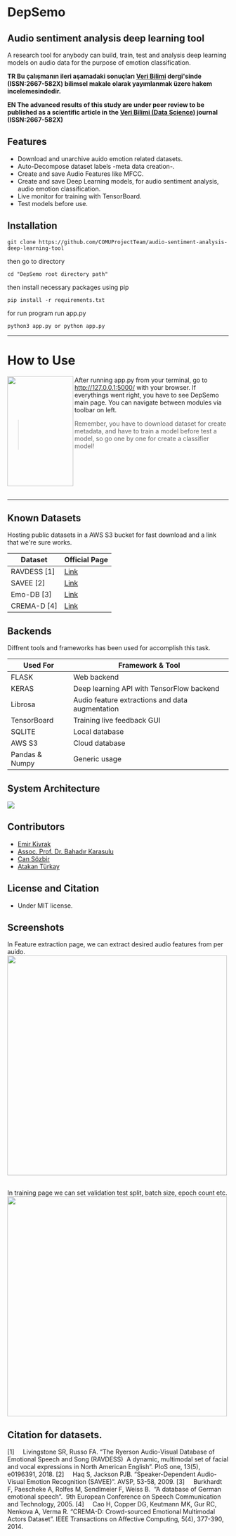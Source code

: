 # DepSemo
## Audio sentiment analysis deep learning tool
A research tool for anybody can build, train, test and analysis deep learning models on audio data for the purpose of emotion classification.


**TR  Bu çalışmanın ileri aşamadaki sonuçları [Veri Bilimi](https://dergipark.org.tr/en/pub/veri) dergi'sinde (ISSN:2667-582X) bilimsel makale olarak yayımlanmak üzere hakem incelemesindedir.**


**EN The advanced results of this study are under peer review to be published as a scientific article in the [Veri Bilimi (Data Science)](https://dergipark.org.tr/en/pub/veri) journal (ISSN:2667-582X)**

## Features

- Download and unarchive auido emotion related datasets.
- Auto-Decompose dataset labels -meta data creation-.
- Create and save Audio Features like MFCC.
- Create and save Deep Learning models, for  audio sentiment analysis, audio emotion classification.
- Live monitor for training with TensorBoard.
- Test models before use.


## Installation

```
git clone https://github.com/COMUProjectTeam/audio-sentiment-analysis-deep-learning-tool
```

then go to directory

```
cd "DepSemo root directory path"
```

then install necessary packages using pip

```
pip install -r requirements.txt
```

for run program run app.py

```
python3 app.py or python app.py
```
---


# How to Use 

<img align="left" width="150" height="250" src="https://i.im.ge/2021/09/01/Q1Nter.png">

After running app.py from your terminal, go to http://127.0.0.1:5000/ with your browser. If everythings went right, you have to see DepSemo main page. You can navigate between modules via toolbar on left.


> Remember, you have to download dataset for create metadata, and have to train a model before test a model, so go one by one for create a classifier model!

<br />
<br />
<br />
<br />
<br />

---

## Known Datasets

Hosting public datasets in a AWS S3 bucket for fast download and a link that we're sure works.

| Dataset | Official Page |
| ------ | ------ |
| RAVDESS [1] | [Link](https://www.google.com/search?q=ravdess&rlz=1C1FKPE_trTR967TR967&oq=ravdess&aqs=chrome.0.35i39j69i59j0i512j0i20i263i512l2j0i512l5.2190j0j7&sourceid=chrome&ie=UTF-8)|
| SAVEE [2] | [Link](http://kahlan.eps.surrey.ac.uk/savee/)|
| Emo-DB [3] | [Link](http://emodb.bilderbar.info/start.html)|
| CREMA-D [4]  | [Link](https://www.ncbi.nlm.nih.gov/pmc/articles/PMC4313618/)|


## Backends

Diffrent tools and frameworks has been used for accomplish this task.

| Used For | Framework & Tool  |
| ------ | ------ |
| FLASK | Web backend |
| KERAS | Deep learning API with TensorFlow backend|
| Librosa | Audio feature extractions and data augmentation|
| TensorBoard | Training live feedback GUI|
| SQLITE | Local database |
| AWS S3 | Cloud database |
| Pandas & Numpy | Generic usage |

## System Architecture
<img  src="https://i.im.ge/2021/09/02/Q1CFz0.png">

## Contributors

- [Emir Kivrak](https://github.com/emirkivrak)
- [Assoc. Prof. Dr. Bahadır Karasulu](https://scholar.google.com.tr/citations?user=NEhs3ttTIzkC&hl=tr)
- [Can Sözbir](https://github.com/cansozbir)
- [Atakan Türkay](https://github.com/atakanhr)

## License and Citation 

* Under MIT license.

## Screenshots
In Feature extraction page, we can extract desired audio features from per auido.
<img  width="500" height="500" src="https://i.im.ge/2021/09/01/Q1PurP.md.png">

<br/>
In training page we can set validation test split, batch size, epoch count etc.
<img  width="500" height="500" src="https://i.im.ge/2021/09/01/Q1PF51.png">


## Citation for datasets.

[1]     Livingstone SR, Russo FA. “The Ryerson Audio-Visual Database of Emotional Speech and Song (RAVDESS)  A dynamic, multimodal set of facial and vocal expressions in North American English”. PIoS one, 13(5), e0196391, 2018.
[2]     Haq S, Jackson PJB. “Speaker-Dependent Audio-Visual Emotion Recognition (SAVEE)”. AVSP, 53-58, 2009.
[3]     Burkhardt F, Paescheke A, Rolfes M, Sendlmeier F, Weiss B.  “A database of German emotional speech”.  9th European Conference on Speech Communication and Technology, 2005.
[4]     Cao H, Copper DG, Keutmann MK, Gur RC, Nenkova A, Verma R. “CREMA-D: Crowd-sourced Emotional Multimodal Actors Dataset”. IEEE Transactions on Affective Computing, 5(4), 377-390, 2014.
